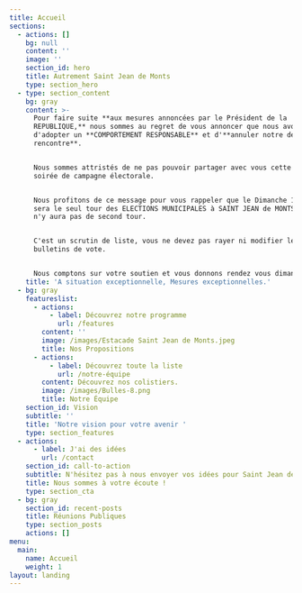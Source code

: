 ```yaml
---
title: Accueil
sections:
  - actions: []
    bg: null
    content: ''
    image: ''
    section_id: hero
    title: Autrement Saint Jean de Monts
    type: section_hero
  - type: section_content
    bg: gray
    content: >-
      Pour faire suite **aux mesures annoncées par le Président de la
      REPUBLIQUE,** nous sommes au regret de vous annoncer que nous avons décidé
      d'adopter un **COMPORTEMENT RESPONSABLE** et d'**annuler notre dernière
      rencontre**.


      Nous sommes attristés de ne pas pouvoir partager avec vous cette dernière
      soirée de campagne électorale.


      Nous profitons de ce message pour vous rappeler que le Dimanche 15 mars
      sera le seul tour des ELECTIONS MUNICIPALES à SAINT JEAN de MONTS. Qu'il
      n'y aura pas de second tour.


      C'est un scrutin de liste, vous ne devez pas rayer ni modifier les
      bulletins de vote.


      Nous comptons sur votre soutien et vous donnons rendez vous dimanche soir.
    title: 'A situation exceptionnelle, Mesures exceptionnelles.'
  - bg: gray
    featureslist:
      - actions:
          - label: Découvrez notre programme
            url: /features
        content: ''
        image: /images/Estacade Saint Jean de Monts.jpeg
        title: Nos Propositions
      - actions:
          - label: Découvrez toute la liste
            url: /notre-équipe
        content: Découvrez nos colistiers.
        image: /images/Bulles-8.png
        title: Notre Équipe
    section_id: Vision
    subtitle: ''
    title: 'Notre vision pour votre avenir '
    type: section_features
  - actions:
      - label: J'ai des idées
        url: /contact
    section_id: call-to-action
    subtitle: N'hésitez pas à nous envoyer vos idées pour Saint Jean de Monts
    title: Nous sommes à votre écoute !
    type: section_cta
  - bg: gray
    section_id: recent-posts
    title: Réunions Publiques
    type: section_posts
    actions: []
menu:
  main:
    name: Accueil
    weight: 1
layout: landing
---
```

